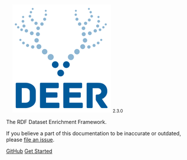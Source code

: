 <small>&nbsp;&nbsp;&nbsp;&nbsp;</small>
![logo](_media/deer_logo.svg ':size=200')
<small>2.3.0</small>

The RDF Dataset Enrichment Framework.




If you believe a part of this documentation to be inaccurate or outdated, please
[file an issue](https://github.com/dice-group/deer/issues/new).



[GitHub](https://github.com/dice-group/deer/)
[Get Started](#DEER)